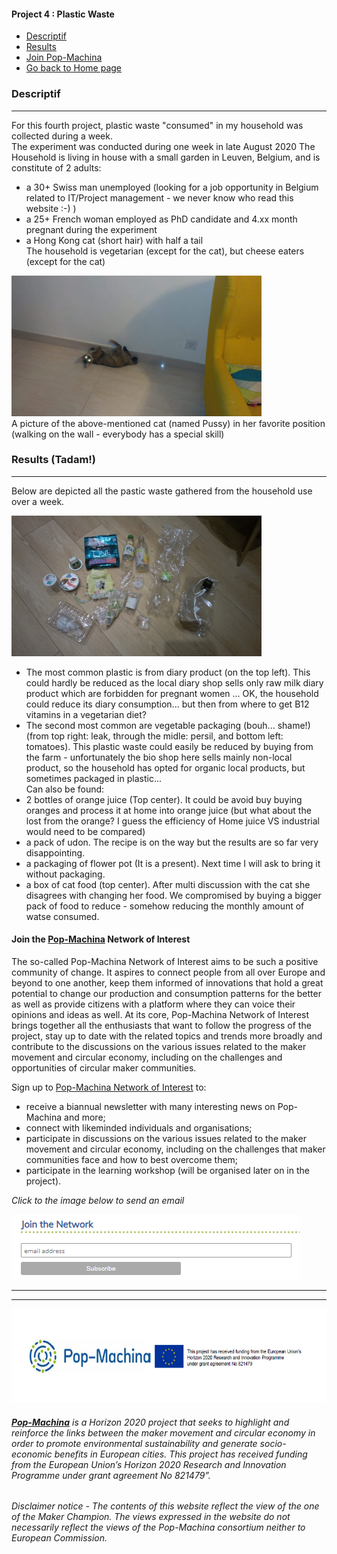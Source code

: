 <div class="vertical-nav bg-white" id="sidebar">
      <div class="py-4 px-3 mb-4 bg-light">
        <div class="media d-flex align-items-center">
          <div class="media-body">
            <h4 class="m-0">Project 4 : Plastic Waste</h4>
          </div>
        </div>
      </div>
      <ul class="nav flex-column bg-white mb-0">
     <li class="nav-item">
          <a href="### Descriptif" class="nav-link text-dark font-italic bg-light">
            <i class="fa fa-th-large mr-3 text-primary fa-fw"></i> Descriptif
          </a>
        </li>
	 <li class="nav-item">
          <a href="### Results" class="nav-link text-dark font-italic">
            <i class="fa fa-address-card mr-3 text-primary fa-fw"></i> Results
          </a>
        </li>
	   <li class="nav-item">
          <a href="### Join the **[Pop-Machina](https://pop-machina.eu/)** Network of Interest" class="nav-link text-dark font-italic">
            <i class="fa fa-address-card mr-3 text-primary fa-fw"></i> Join Pop-Machina
          </a>
        </li>
           <li class="nav-item">
          <a href="index.md" class="nav-link text-dark font-italic">
            <i class="fa fa-address-card mr-3 text-primary fa-fw"></i> Go back to Home page
          </a>
        </li>
      </ul>
    </div>
    
### Descriptif
-----------------------------

For this fourth project, plastic waste "consumed" in my household was collected during a week. <br>
The experiment was conducted during one week in late August 2020
The Household is living in house with a small garden in Leuven, Belgium, and is constitute of 2 adults: <br>
- a 30+ Swiss man unemployed (looking for a job opportunity in Belgium related to IT/Project management - we never know who read this website :-) )<br>
- a 25+ French woman employed as PhD candidate and 4.xx month pregnant during the experiment<br>
- a Hong Kong cat (short hair) with half a tail <br>
The household is vegetarian (except for the cat), but cheese eaters (except for the cat) <br>

<img src="pussy.jpeg" alt="Super Cat" width="400"> <br>
A picture of the above-mentioned cat (named Pussy) in her favorite position (walking on the wall - everybody has a special skill) 

### Results (Tadam!)
-----------------------------
Below are depicted all the pastic waste gathered from the household use over a week. <br>


<img src="plasticchallenge.jpeg" alt="Plastic Challenge" width="400"> <br>

- The most common plastic is from diary product (on the top left). This could hardly be reduced as the local diary shop sells only raw milk diary product which are forbidden for pregnant women ... OK, the household could reduce its diary consumption... but then from where to get B12 vitamins in a vegetarian diet? <br>
- The second most common are vegetable packaging (bouh... shame!) (from top right: leak, through the midle: persil, and bottom left: tomatoes). This plastic waste could easily be reduced by buying from the farm - unfortunately the bio shop here sells mainly non-local product, so the household has opted for organic local products, but sometimes packaged in plastic...  <br>
Can also be found: 
- 2 bottles of orange juice (Top center). It could be avoid buy buying oranges and process it at home into orange juice (but what about the lost from the orange? I guess the efficiency of Home juice VS industrial would need to be compared) <br>
- a pack of udon. The recipe is on the way but the results are so far very disappointing. <br>
- a packaging of flower pot (It is a present). Next time I will ask to bring it without packaging. <br>
- a box of cat food (top center). After multi discussion with the cat she disagrees with changing her food. We compromised by buying a bigger pack of food to reduce - somehow reducing the monthly amount of watse consumed.


#### Join the **[Pop-Machina](https://pop-machina.eu/)** Network of Interest
The so-called Pop-Machina Network of Interest aims to be such a positive community of change. It aspires to connect people from all over Europe and beyond to one another, keep them informed of innovations that hold a great potential to change our production and consumption patterns for the better as well as provide citizens with a platform where they can voice their opinions and ideas as well. At its core, Pop-Machina Network of Interest brings together all the enthusiasts that want to follow the progress of the project, stay up to date with the related topics and trends more broadly and contribute to the discussions on the various issues related to the maker movement and circular economy, including on the challenges and opportunities of circular maker communities.

Sign up to [Pop-Machina Network of Interest](https://pop-machina.eu/Network-of-Interest) to:
- receive a biannual newsletter with many interesting news on Pop-Machina and more;
- connect with likeminded individuals and organisations;
- participate in discussions on the various issues related to the maker movement and circular economy, including on the challenges that maker communities face and how to best overcome them;
- participate in the learning workshop (will be organised later on in the project).

<em>Click to the image below to send an email</em>

 <a href="mailto:pop-machina@kuleuven.be"><img src="joinnetwork.PNG"  alt="Join the network"></a>
 
-----------------------------
-----------------------------
 <img src="PMEU.PNG" alt="Pop-Machina Logo" width="650" height="150">

###### <em>**[Pop-Machina](https://pop-machina.eu/)** is a Horizon 2020 project that seeks to highlight and reinforce the links between the maker movement and circular economy in order to promote environmental sustainability and generate socio-economic benefits in European cities. This project has received funding from the European Union’s Horizon 2020 Research and Innovation Programme under grant agreement No 821479”.</em>
###### <em> Disclaimer notice - The contents of this website reflect the view of the one of the Maker Champion. The views expressed in the website do not necessarily reflect the views of the Pop-Machina consortium neither to European Commission.</em>

